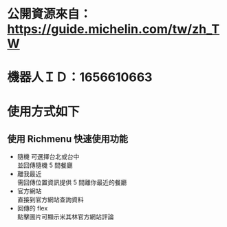 # 公開資源來自：https://guide.michelin.com/tw/zh_TW

# 機器人ＩＤ：1656610663

# 使用方式如下

## 使用 Richmenu 快速使用功能

- 隨機
  可選擇台北或台中  
  並回傳隨機 5 間餐廳
- 離我最近  
  需回傳位置資訊提供 5 間離你最近的餐廳
- 官方網站  
  直接到官方網站查詢資料
- 回傳的 flex  
  點擊圖片可顯示米其林官方網站評論
